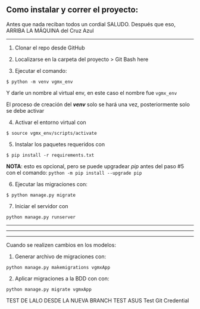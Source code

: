 ## Como instalar y correr el proyecto:
Antes que nada reciban todos un cordial SALUDO.
Después que eso, ARRIBA LA MÁQUINA del Cruz Azul

----

1) Clonar el repo desde GitHub

2) Localizarse en la carpeta del proyecto > Git Bash here

3) Ejecutar el comando:

```
$ python -m venv vgmx_env 
```

Y darle un nombre al virtual env, en este caso el nombre fue `vgmx_env`

El proceso de creación del ***venv*** solo se hará una vez, posteriormente solo se debe activar


4) Activar el entorno virtual con 

```
$ source vgmx_env/scripts/activate
```


5) Instalar los paquetes requeridos con 
```
$ pip install -r requirements.txt
```
**NOTA**: esto es opcional, pero se puede upgradear *pip* antes del paso #5 con el comando:  `python -m pip install --upgrade pip`

6) Ejecutar las migraciones con: 
```
$ python manage.py migrate
```

7) Iniciar el servidor con
```
python manage.py runserver
```

---
---
---

Cuando se realizen cambios en los modelos: 

1) Generar archivo de migraciones con:

```
python manage.py makemigrations vgmxApp
```



2) Aplicar migraciones a la BDD con con:

```
python manage.py migrate vgmxApp
```



TEST DE LALO DESDE LA NUEVA BRANCH
TEST ASUS
Test Git Credential
